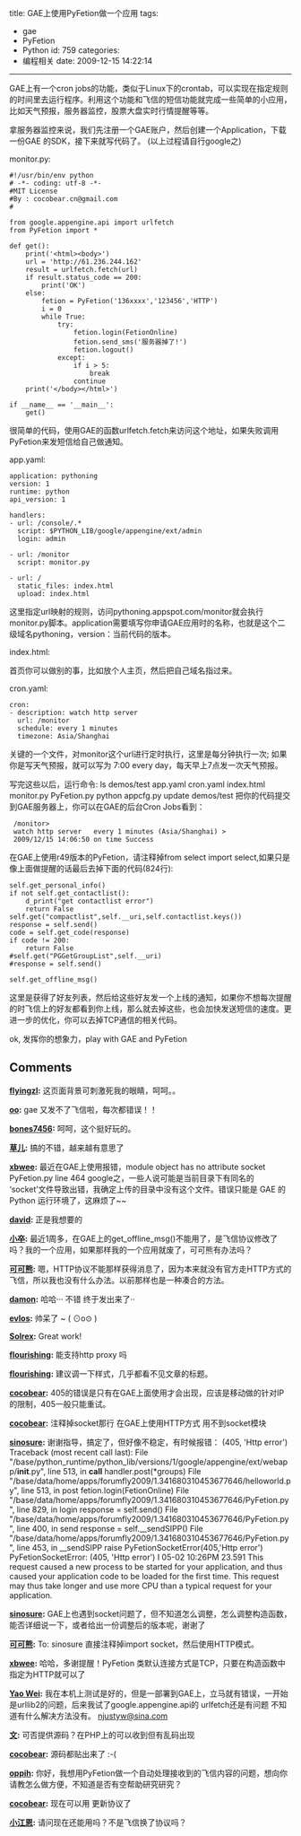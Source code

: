 title: GAE上使用PyFetion做一个应用
tags:
  - gae
  - PyFetion
  - Python
id: 759
categories:
  - 编程相关
date: 2009-12-15 14:22:14
---

GAE上有一个cron jobs的功能，类似于Linux下的crontab，可以实现在指定规则的时间里去运行程序。利用这个功能和飞信的短信功能就完成一些简单的小应用，比如天气预报，服务器监控，股票大盘实时行情提醒等等。

拿服务器监控来说，我们先注册一个GAE账户，然后创建一个Application，下载一份GAE 的SDK，接下来就写代码了。
(以上过程请自行google之)

monitor.py:

	#!/usr/bin/env python
	# -*- coding: utf-8 -*-
	#MIT License
	#By : cocobear.cn@gmail.com
	#

	from google.appengine.api import urlfetch
	from PyFetion import *

	def get():
	    print('<html><body>')
	    url = 'http://61.236.244.162'
	    result = urlfetch.fetch(url)
	    if result.status_code == 200:
	        print('OK')
	    else:
	        fetion = PyFetion('136xxxx','123456','HTTP')
	        i = 0
	        while True:
	            try:
	                fetion.login(FetionOnline)
	                fetion.send_sms('服务器掉了!')
	                fetion.logout()
	            except:
	                if i > 5:
	                    break
	                continue
	    print('</body></html>')

	if __name__ == '__main__':
	    get()


很简单的代码，使用GAE的函数urlfetch.fetch来访问这个地址，如果失败调用PyFetion来发短信给自己做通知。

app.yaml:

	application: pythoning
	version: 1
	runtime: python
	api_version: 1

	handlers:
	- url: /console/.*
	  script: $PYTHON_LIB/google/appengine/ext/admin
	  login: admin

	- url: /monitor
	  script: monitor.py

	- url: /
	  static_files: index.html
	  upload: index.html


这里指定url映射的规则，访问pythoning.appspot.com/monitor就会执行monitor.py脚本。application需要填写你申请GAE应用时的名称，也就是这个二级域名pythoning，version：当前代码的版本。

index.html:

首页你可以做别的事，比如放个人主页，然后把自己域名指过来。


cron.yaml:

	cron:
	- description: watch http server 
	  url: /monitor
	  schedule: every 1 minutes
	  timezone: Asia/Shanghai


关键的一个文件，对monitor这个url进行定时执行，这里是每分钟执行一次; 如果你是写天气预报，就可以写为 7:00 every day，每天早上7点发一次天气预报。

写完这些以后，运行命令:
ls demos/test
app.yaml cron.yaml index.html monitor.py PyFetion.py
python appcfg.py update demos/test
把你的代码提交到GAE服务器上，你可以在GAE的后台Cron Jobs看到：

     /monitor> 
     watch http server	 every 1 minutes (Asia/Shanghai) > 
     2009/12/15 14:06:50 on time Success

在GAE上使用r49版本的PyFetion，请注释掉from select import select,如果只是像上面做提醒的话最后去掉下面的代码(824行):

	self.get_personal_info()
	if not self.get_contactlist():
	    d_print("get contactlist error")
	    return False
	self.get("compactlist",self.__uri,self.contactlist.keys())
	response = self.send()
	code = self.get_code(response)
	if code != 200:
	    return False
	#self.get("PGGetGroupList",self.__uri)
	#response = self.send()

	self.get_offline_msg()


这里是获得了好友列表，然后给这些好友发一个上线的通知，如果你不想每次提醒的时飞信上的好友都看到你上线，那么就去掉这些，也会加快发送短信的速度。更进一步的优化，你可以去掉TCP通信的相关代码。

ok, 发挥你的想象力，play with GAE and PyFetion
## Comments

**[flyingzl](#7262 "2010-02-02 22:59:13"):** 这页面背景可刺激死我的眼睛，呵呵。。

**[oo](#6917 "2009-12-23 22:00:37"):** gae 又发不了飞信啦，每次都错误！！

**[bones7456](#6863 "2009-12-15 14:32:18"):** 呵呵，这个挺好玩的。

**[草儿](#6864 "2009-12-15 14:34:52"):** 搞的不错，越来越有意思了

**[xbwee](#7787 "2010-04-11 21:46:05"):** 最近在GAE上使用报错，module object has no attribute socket PyFetion.py line 464 google之，一些人说可能是当前目录下有同名的 ‘socket’文件导致出错，我确定上传的目录中没有这个文件。错误只能是 GAE 的 Python 运行环境了，这麻烦了~~

**[david](#6865 "2009-12-15 16:57:23"):** 正是我想要的

**[小卒](#6867 "2009-12-15 19:02:53"):** 最近1周多，在GAE上的get_offline_msg()不能用了，是飞信协议修改了吗？我的一个应用，如果那样我的一个应用就废了，可可熊有办法吗？

**[可可熊](#6868 "2009-12-15 19:30:50"):** 嗯，HTTP协议不能那样获得消息了，因为本来就没有官方走HTTP方式的飞信，所以我也没有什么办法。以前那样也是一种凑合的方法。

**[damon](#6873 "2009-12-15 22:30:07"):** 哈哈··· 不错 终于发出来了··

**[evlos](#6876 "2009-12-15 22:46:56"):** 帅呆了 ~ ( ⊙o⊙ )

**[Solrex](#6877 "2009-12-15 23:19:53"):** Great work!

**[flourishing](#7738 "2010-04-02 16:52:09"):** 能支持http proxy 吗

**[flourishing](#7739 "2010-04-02 16:52:37"):** 建议调一下样式，几乎都看不见文章的标题。

**[cocobear](#8009 "2010-05-04 15:37:26"):** 405的错误是只有在GAE上面使用才会出现，应该是移动做的针对IP的限制，405一般只能重试。

**[cocobear](#7794 "2010-04-12 13:29:51"):** 注释掉socket那行 在GAE上使用HTTP方式 用不到socket模块

**[sinosure](#7998 "2010-05-03 13:37:25"):** 谢谢指导，搞定了，但好像不稳定，有时候报错： (405, 'Http error') Traceback (most recent call last): File "/base/python_runtime/python_lib/versions/1/google/appengine/ext/webapp/__init__.py", line 513, in __call__ handler.post(*groups) File "/base/data/home/apps/forumfly2009/1.341680310453677646/helloworld.py", line 513, in post fetion.login(FetionOnline) File "/base/data/home/apps/forumfly2009/1.341680310453677646/PyFetion.py", line 829, in login response = self.send() File "/base/data/home/apps/forumfly2009/1.341680310453677646/PyFetion.py", line 400, in send response = self.__sendSIPP() File "/base/data/home/apps/forumfly2009/1.341680310453677646/PyFetion.py", line 453, in __sendSIPP raise PyFetionSocketError(405,'Http error') PyFetionSocketError: (405, 'Http error') I 05-02 10:26PM 23.591 This request caused a new process to be started for your application, and thus caused your application code to be loaded for the first time. This request may thus take longer and use more CPU than a typical request for your application.

**[sinosure](#7973 "2010-04-29 11:29:08"):** GAE上也遇到socket问题了，但不知道怎么调整，怎么调整构造函数，能否详细说一下，或者给出一份调整后的版本呢，谢谢了

**[可可熊](#7979 "2010-04-29 21:42:37"):** To: sinosure 直接注释掉import socket，然后使用HTTP模式。

**[xbwee](#7801 "2010-04-14 00:16:23"):** 哈哈，多谢提醒！PyFetion 类默认连接方式是TCP，只要在构造函数中指定为HTTP就可以了

**[Yao Wei](#8141 "2010-05-26 13:36:35"):** 我在本机上测试是好的，但是一部署到GAE上，立马就有错误，一开始是urllib2的问题，后来我试了google.appengine.api的 urlfetch还是有问题 不知道有什么解决方法没有。 njustyw@sina.com

**[文](#8285 "2010-07-06 20:53:41"):** 可否提供源码？在PHP上的可以收到但有乱码出现

**[cocobear](#8286 "2010-07-07 09:54:44"):** 源码都贴出来了 :-(

**[oppih](#8255 "2010-06-28 14:57:36"):** 你好，我想用PyFetion做一个自动处理接收到的飞信内容的问题，想向你请教怎么做方便，不知道是否有空帮助研究研究？

**[cocobear](#9006 "2010-11-29 09:17:27"):** 现在可以用 更新协议了

**[小江恩](#9001 "2010-11-28 21:48:02"):** 请问现在还能用吗？不是飞信换了协议吗？

